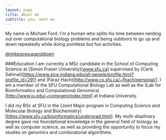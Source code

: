 ```yaml
---
layout: page
title: About me
subtitle: you, meet me
---
```


My name is Michael Ford. I'm a human who splits his time between nerding out over computational biology problems and being outdoors to go up and down repeatedly while doing pointless but fun activities. 

<!-- InstaWidget -->
<a href="https://instawidget.net/v/user/mikegoesupanddown" id="link-81210ccb051a10f9bb6da8ab1eb2d7faddfe42fa21e3a9434abef742fbb12144">@mikegoesupanddown</a>
<script src="https://instawidget.net/js/instawidget.js?u=81210ccb051a10f9bb6da8ab1eb2d7faddfe42fa21e3a9434abef742fbb12144&width=600px"></script>

###Education
I am currently a MSc candidate in the School of Computing Science at (Simon Fraser University)[www.sfu.ca] supervised by (Cenk Sahinal)[https://www.sice.indiana.edu/all-people/profile.html?profile_id=291] and (Faraz Hach)[http://www.cs.sfu.ca/~fhach/personal/]. I am a member of the SFU Computational Biology Lab as well as the (Lab for Bioinformatics and Computational Genomics)[http://www.iu.edu/~compgen/index.html] at Indiana University. 

I did my BSc at SFU in the (Joint Major program in Computing Science and Molecular Biology and Biochemistry)[https://www.sfu.ca/bioinformatics/undergrad.html]. My multi-displinary degree gave me foundational knowledge in the general field of biology as well as computer science, as well as providing the opportunity to focus my studies on genomics and combinatorial algoirithms.
